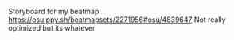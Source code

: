 Storyboard for my beatmap https://osu.ppy.sh/beatmapsets/2271956#osu/4839647
Not really optimized but its whatever

